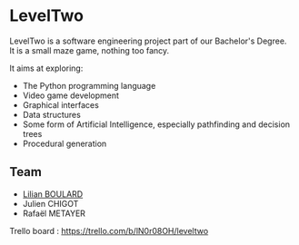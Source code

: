 # LevelTwo

LevelTwo is a software engineering project part of our Bachelor's Degree.  
It is a small maze game, nothing too fancy.

It aims at exploring:

- The Python programming language
- Video game development
- Graphical interfaces
- Data structures
- Some form of Artificial Intelligence, especially pathfinding and decision trees
- Procedural generation

## Team
- [Lilian BOULARD](https://lilian.boulard.fr/)
- Julien CHIGOT
- Rafaël METAYER


Trello board : https://trello.com/b/lN0r08OH/leveltwo

